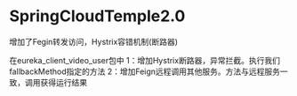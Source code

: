 # SpringCloudTemple2.0
增加了Fegin转发访问，Hystrix容错机制(断路器)

在eureka_client_video_user包中
1：增加Hystrix断路器，异常拦截。执行我们fallbackMethod指定的方法
2：增加Feign远程调用其他服务。方法与远程服务一致，调用获得运行结果
